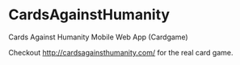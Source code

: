CardsAgainstHumanity
====================

Cards Against Humanity Mobile Web App (Cardgame)

Checkout http://cardsagainsthumanity.com/ for the real card game.
